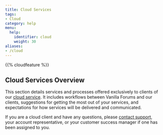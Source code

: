 ```yaml
---
title: Cloud Services
tags:
- Cloud
category: help
menu:
  help:
    identifier: cloud
    weight: 30
aliases:
- /cloud
---
```

{{% cloudfeature %}}

## Cloud Services Overview

This section details services and processes offered exclusively to clients of our [cloud service](https://vanillaforums.com/plans). It includes workflows between Vanilla Forums and our clients, suggestions for getting the most out of your services, and expectations for how services will be delivered and communicated.

If you are a cloud client and have any questions, please [contact support](mailto:support@vanillaforums.com), your account representative, or your customer success manager if one has been assigned to you.
